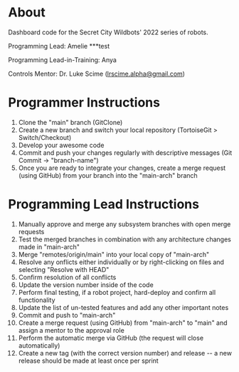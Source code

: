 # About
Dashboard code for the Secret City Wildbots' 2022 series of robots.

Programming Lead: Amelie ***test

Programming Lead-in-Training: Anya

Controls Mentor: Dr. Luke Scime (lrscime.alpha@gmail.com)

# Programmer Instructions
1. Clone the "main" branch (GitClone)
2. Create a new branch and switch your local repository (TortoiseGit > Switch/Checkout)
3. Develop your awesome code
4. Commit and push your changes regularly with descriptive messages (Git Commit -> "branch-name")
5. Once you are ready to integrate your changes, create a merge request (using GitHub) from your branch into the "main-arch" branch

# Programming Lead Instructions
1. Manually approve and merge any subsystem branches with open merge requests
2. Test the merged branches in combination with any architecture changes made in "main-arch"
3. Merge "remotes/origin/main" into your local copy of "main-arch"
4. Resolve any onflicts either individually or by right-clicking on files and selecting "Resolve with HEAD"
5. Confirm resolution of all conflicts
6. Update the version number inside of the code
7. Perform final testing, if a robot project, hard-deploy and confirm all functionality
8. Update the list of un-tested features and add any other important notes
9. Commit and push to "main-arch"
10. Create a merge request (using GitHub) from "main-arch" to "main" and assign a mentor to the approval role
11. Perform the automatic merge via GitHub (the request will close automatically)
12. Create a new tag (with the correct version number) and release -- a new release should be made at least once per sprint